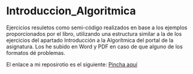 # Introduccion_Algoritmica
Ejercicios resuletos como semi-código realizados en base a los ejemplos proporcionados por el libro, utilizando una estructura similar a la de los ejercicios del apartado Introducción a la Algorítmica del portal de la asignatura.
Los he subido en Word y PDF en caso de que alguno de los formatos dé problemas.

El enlace a mi reposirotio es el siguiente: [Pincha aquí](https://github.com/Xavitheforce/Introduccion_Algoritmica)

